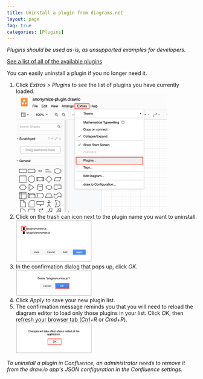 ```yaml
---
title: Uninstall a plugin from diagrams.net
layout: page
faq: true
categories: [Plugins]
---
```


_Plugins should be used as-is, as unsupported examples for developers._

[See a list of all of the available plugins](/doc/faq/plugins.html)

You can easily uninstall a plugin if you no longer need it.

1. Click _Extras > Plugins_ to see the list of plugins you have currently loaded.
<br /><img src="/assets/img/blog/extras-plugins.png" style="width=100%;max-width:400px;height:auto;" alt="Open the plugins list">
2. Click on the trash can icon next to the plugin name you want to uninstall.
<br /><img src="/assets/img/blog/uninstall-plugin.png" style="width=100%;max-width:200px;height:auto;" alt="Click the trashcan icon next to the plugin to uninstall it">
3. In the confirmation dialog that pops up, click _OK_.
<br /><img src="/assets/img/blog/confirm-uninstall-plugin.png" style="width=100%;max-width:200px;height:auto;" alt="Click OK to confirm you want to uninstall the plugin">
4. Click _Apply_ to save your new plugin list.
5. The confirmation message reminds you that you will need to reload the diagram editor to load only those plugins in your list. Click _OK_, then refresh your browser tab (_Ctrl+R_ or _Cmd+R_).
<br /><img src="/assets/img/blog/restart-reminder-plugins.png" style="width=100%;max-width:200px;height:auto;" alt="Click OK, then refresh your browser tab to reload the remaining plugins">

_To uninstall a plugin in Confluence, an administrator needs to remove it from the draw.io app's JSON configuration in the Confluence settings._
